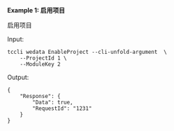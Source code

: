 **Example 1: 启用项目**

启用项目

Input: 

```
tccli wedata EnableProject --cli-unfold-argument  \
    --ProjectId 1 \
    --ModuleKey 2
```

Output: 
```
{
    "Response": {
        "Data": true,
        "RequestId": "1231"
    }
}
```

